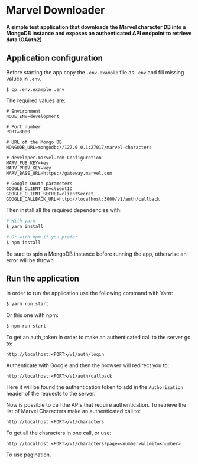 # Marvel Downloader
#### A simple test application that downloads the Marvel character DB into a MongoDB instance and exposes an authenticated API endpoint to retrieve data (OAuth2)

## Application configuration
Before starting the app copy the `.env.example` file as `.env` and fill missing values in `.env`.

```bash
$ cp .env.example .env
```

The required values are:
```
# Environment
NODE_ENV=development

# Port number
PORT=3000

# URL of the Mongo DB
MONGODB_URL=mongodb://127.0.0.1:27017/marvel-characters

# developer.marvel.com Configuration
MARV_PUB_KEY=key
MARV_PRIV_KEY=key
MARV_BASE_URL=https://gateway.marvel.com

# Google OAuth parameters
GOOGLE_CLIENT_ID=clientID
GOOGLE_CLIENT_SECRET=clientSecret
GOOGLE_CALLBACK_URL=http://localhost:3000/v1/auth/callback
```

Then install all the required dependencies with:
```bash
# With yarn
$ yarn install

# Or with npm if you prefer
$ npm install
```

Be sure to spin a MongoDB instance before running the app, otherwise an error will be thrown.

## Run the application
In order to run the application use the following command with Yarn:
```bash
$ yarn run start
```
Or this one with npm:
```bash
$ npm run start
```

To get an auth_token in order to make an authenticated call to the server go to:
```
http://localhost:<PORT>/v1/auth/login
```
Authenticate with Google and then the browser will redirect you to:
```
http://localhost:<PORT>/v1/auth/callback
```
Here it will be found the authentication token to add in the `Authorization` header of the requests to the server.

Now is possible to call the APIs that require authentication. To retrieve the list of Marvel Characters make an authenticated call to:
```
http://localhost:<PORT>/v1/characters
```
To get all the characters in one call, or use:
```
http://localhost:<PORT>/v1/characters?page=<number>&limit=<number>
```
To use pagination.
